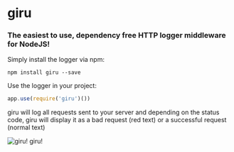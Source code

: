 # giru

### The easiest to use, dependency free HTTP logger middleware for NodeJS!

Simply install the logger via npm:

```
npm install giru --save
```

Use the logger in your project:

```js
app.use(require('giru')())
```

giru will log all requests sent to your server and depending on the status code, giru will display it as a bad request (red text) or a successful request (normal text)

![giru! giru!](https://i.ibb.co/1vXYP6Q/Giru.png)